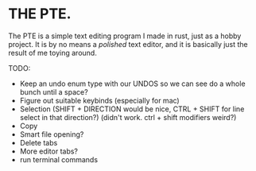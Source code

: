 # THE PTE.

The PTE is a simple text editing program I made in rust, just as a hobby project.
It is by no means a *polished* text editor, and it is basically just the result of me toying around.

TODO:
* Keep an undo enum type with our UNDOS so we can see do a whole bunch until a space?
* Figure out suitable keybinds (especially for mac)
* Selection (SHIFT + DIRECTION would be nice, CTRL + SHIFT for line select in that direction?) (didn't work. ctrl + shift modifiers weird?)
* Copy
* Smart file opening?
* Delete tabs
* More editor tabs?
* run terminal commands